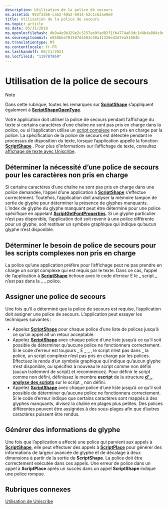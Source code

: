 ```yaml
---
description: Utilisation de la police de secours
ms.assetid: 952f33b6-ca52-40a2-b914-52c1c62ae0e0
title: Utilisation de la police de secours
ms.topic: article
ms.date: 05/31/2018
ms.openlocfilehash: db9a4e9b329e2c3257ae9fad02f1fb4774a63dc1d4b4e804c0dca8e690cbf4d0
ms.sourcegitcommit: e858bbe701567d4583c50a11326e42d7ea51804b
ms.translationtype: MT
ms.contentlocale: fr-FR
ms.lasthandoff: 08/11/2021
ms.locfileid: "119787869"
---
```

# <a name="using-font-fallback"></a>Utilisation de la police de secours

> [!Note]  
> Dans cette rubrique, toutes les remarques sur [**ScriptShape**](/windows/desktop/api/Usp10/nf-usp10-scriptshape) s’appliquent également à [**ScriptShapeOpenType**](/windows/desktop/api/Usp10/nf-usp10-scriptshapeopentype).

 

Votre application doit utiliser la police de secours pendant l’affichage du texte si certains caractères d’une chaîne ne sont pas pris en charge dans la police, ou si l’application utilise un [script complexe](uniscribe-glossary.md) non pris en charge par la police. La spécification de la police de secours est détectée pendant le processus de disposition du texte, lorsque l’application appelle la fonction [**ScriptShape**](/windows/desktop/api/Usp10/nf-usp10-scriptshape) . Pour plus d’informations sur l’affichage de texte, consultez [affichage de texte avec Uniscribe](displaying-text-with-uniscribe.md).

## <a name="determine-the-need-for-font-fallback-for-unsupported-characters"></a>Déterminer la nécessité d’une police de secours pour les caractères non pris en charge

Si certains caractères d’une chaîne ne sont pas pris en charge dans une police demandée, l’appel d’une application à [**ScriptShape**](/windows/desktop/api/Usp10/nf-usp10-scriptshape) s’effectue correctement. Toutefois, l’application doit analyser la mémoire tampon de sortie de glyphe pour déterminer la présence de glyphes manquants. L’index de glyphe du glyphe manquant peut être déterminé pour une police spécifique en appelant [**ScriptGetFontProperties**](/windows/desktop/api/Usp10/nf-usp10-scriptgetfontproperties). Si un glyphe particulier n’est pas disponible, l’application doit soit revenir à une police différente pour un glyphe, soit restituer un symbole graphique qui indique qu’aucun glyphe n’est disponible.

## <a name="determine-the-need-for-font-fallback-for-unsupported-complex-scripts"></a>Déterminer le besoin de police de secours pour les scripts complexes non pris en charge

La police qu’une application préfère pour l’affichage peut ne pas prendre en charge un script complexe qui est requis par le texte. Dans ce cas, l’appel de l’application à [**ScriptShape**](/windows/desktop/api/Usp10/nf-usp10-scriptshape) échoue avec le code d’erreur E le \_ script \_ n’est pas dans la \_ \_ police.

## <a name="assign-a-fallback-font"></a>Assigner une police de secours

Une fois qu’il a déterminé que la police de secours est requise, l’application doit assigner une police de secours. L’application peut essayer les techniques suivantes :

-   Appelez [**ScriptShape**](/windows/desktop/api/Usp10/nf-usp10-scriptshape) pour chaque police d’une liste de polices jusqu’à ce qu’un appel ait un retour acceptable.
-   Appelez [**ScriptShape**](/windows/desktop/api/Usp10/nf-usp10-scriptshape) avec chaque police d’une liste jusqu’à ce qu’il soit possible de déterminer qu’aucune police ne fonctionnera correctement. Si le code d’erreur est toujours \_ E \_ \_ , le script n’est pas dans \_ la police, un script complexe n’est pas pris en charge par les polices. Effectuez le rendu d’un symbole graphique qui indique qu’aucun glyphe n’est disponible, ou spécifiez à nouveau le script comme non défini (aucun traitement de script) et recommencez. Pour définir le script comme non défini, définissez le membre **escript** de la structure [**d' \_ analyse des scripts**](/windows/win32/api/usp10/ns-usp10-script_analysis) sur le script \_ non défini.
-   Appelez [**ScriptShape**](/windows/desktop/api/Usp10/nf-usp10-scriptshape) avec chaque police d’une liste jusqu’à ce qu’il soit possible de déterminer qu’aucune police ne fonctionnera correctement. Si le code d’erreur indique que certains caractères sont mappés à des glyphes manquants, divisez la chaîne en plages plus petites. Des polices différentes peuvent être assignées à des sous-plages afin que d’autres caractères puissent être rendus.

## <a name="generate-glyph-information"></a>Générer des informations de glyphe

Une fois que l’application a affecté une police qui parvient aux appels à [**ScriptShape**](/windows/desktop/api/Usp10/nf-usp10-scriptshape), elle peut effectuer des appels à [**ScriptPlace**](/windows/desktop/api/Usp10/nf-usp10-scriptplace) pour générer des informations de largeur avancée de glyphe et de décalage à deux dimensions à partir de la sortie de **ScriptShape**. La police doit être correctement exécutée dans ces appels. Une erreur de police dans un appel à **ScriptPlace** après un succès dans un appel **ScriptShape** indique une police rompue.

## <a name="related-topics"></a>Rubriques connexes

<dl> <dt>

[Utilisation de Uniscribe](using-uniscribe.md)
</dt> </dl>

 

 



